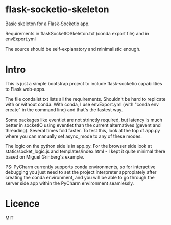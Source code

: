 # flask-socketio-skeleton

Basic skeleton for a Flask-Socketio app.

Requirements in flaskSocketIOSkeleton.txt (conda export file) and in envExport.yml

The source should be self-explanatory and minimalistic enough.

# Intro

This is just a simple bootstrap project to include flask-socketio capabilities to Flask 
web-apps.

The file condalist.txt lists all the requirements. Shouldn't be hard to replicate with 
or without conda. With conda, I use envExport.yml (with "conda env create" in the 
command line) and that's the fastest way.

Some packages like eventlet are not strinctly required, but latency is much better in 
socketIO using eventlet than the current alternatives (gevent and threading). Several 
times fold faster. To test this, look at the top of app.py where you can manually set 
async_mode to any of these modes.

The logic on the python side is in app.py. For the browser side look at 
static/socket_logic.js and templates/index.html - I kept it quite minimal there based 
on Miguel Grinberg's example.

PS: PyCharm currently supports conda environments, so for interactive debugging you just 
need to set the project interpreter appropiately after creating the conda environment, 
and you will be able to go through the server side app within the PyCharm environment 
seamlessly.

# Licence

MIT